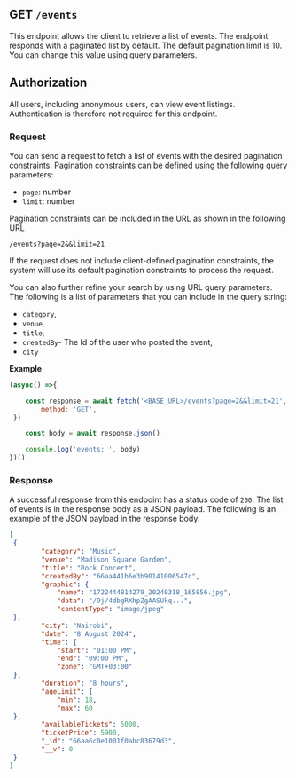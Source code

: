 ## GET `/events`

This endpoint allows the client to retrieve a list of events. The endpoint responds with a paginated list by default. The default pagination limit is 10. You can change this value using query parameters.


## Authorization
All users, including anonymous users, can view event listings. Authentication is therefore not required for this endpoint.

### Request
You can send a request to fetch a list of events with the desired pagination constraints. Pagination constraints can be defined using the following query parameters:

- `page`: number
- `limit`: number

Pagination constraints can be included in the URL as shown in the following URL

```t
/events?page=2&&limit=21
```

If the request does not include client-defined pagination constraints, the system will use its default pagination constraints to process the request.

You can also further refine your search by using URL query parameters. The following is a list of parameters that you can include in the query string:

- `category`, 
- `venue`, 
- `title`, 
- `createdBy`- The Id of the user who posted the event, 
- `city`

**Example**

```javascript
(async() =>{

    const response = await fetch('<BASE_URL>/events?page=2&&limit=21', {
        method: 'GET',
 })

    const body = await response.json()

    console.log('events: ', body)
})()
 ```

### Response
A successful response from this endpoint has a status code of `200`. The list of events is in the response body as a JSON payload. The following is an example of the JSON payload in the response body:

```json
[
 {
        "category": "Music",
        "venue": "Madison Square Garden",
        "title": "Rock Concert",
        "createdBy": "66aa441b6e3b90141006547c",
        "graphic": {
            "name": "1722444814279_20240318_165856.jpg",
            "data": "/9j/4dbgRXhpZgAASUkq...",
            "contentType": "image/jpeg"
 },
        "city": "Nairobi",
        "date": "8 August 2024",
        "time": {
            "start": "01:00 PM",
            "end": "09:00 PM",
            "zone": "GMT+03:00"
 },
        "duration": "8 hours",
        "ageLimit": {
            "min": 18,
            "max": 60
 },
        "availableTickets": 5000,
        "ticketPrice": 5900,
        "_id": "66aa6c0e1001f0abc83679d3",
        "__v": 0
 }
]
```